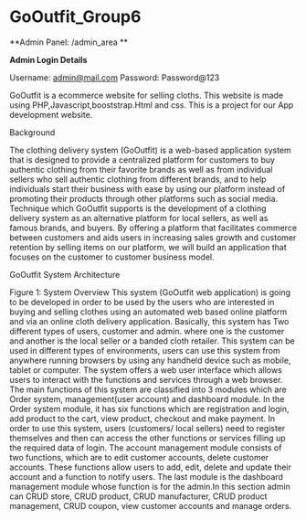 # GoOutfit_Group6
**Admin Panel: /admin_area **

**Admin Login Details**

Username: admin@mail.com
Password: Password@123

GoOutfit is a ecommerce website for selling cloths. This website is made using PHP,Javascript,booststrap.Html and css.
This is a project for our App development website.

Background

The clothing delivery system (GoOutfit) is a web-based application system that is designed
to provide a centralized platform for customers to buy authentic clothing from their
favorite brands as well as from individual sellers who sell authentic clothing from different
brands, and to help individuals start their business with ease by using our platform instead
of promoting their products through other platforms such as social media.
Technique which GoOutfit supports is the development of a clothing delivery system as an
alternative platform for local sellers, as well as famous brands, and buyers. By offering a
platform that facilitates commerce between customers and aids users in increasing sales
growth and customer retention by selling items on our platform, we will build an application
that focuses on the customer to customer business model.


GoOutfit System Architecture

Figure 1: System Overview
This system (GoOutfit web application) is going to be developed in order to be used by the
users who are interested in buying and selling clothes using an automated web based
online platform and via an online cloth delivery application. Basically, this system has
Two different types of users, customer and admin. where one is the customer and another
is the local seller or a banded cloth retailer. This system can be used in different types of
environments, users can use this system from anywhere running browsers by using any
handheld device such as mobile, tablet or computer. The system offers a web user
interface which allows users to interact with the functions and services through a web
browser. The main functions of this system are classified into 3 modules which are Order
system, management(user account) and dashboard module. In the Order system
module, it has six functions which are registration and login, add product to the cart, view
product, checkout and make payment. In order to use this system, users (customers/ local
sellers) need to register themselves and then can access the other functions or services
filling up the required data of login. The account management module consists of two
functions, which are to edit customer accounts, delete customer accounts. These
functions allow users to add, edit, delete and update their account and a function to notify
users. The last module is the dashboard management module whose function is for the
admin.In this section admin can CRUD store, CRUD product, CRUD manufacturer, CRUD
product management, CRUD coupon, view customer accounts and manage orders.
